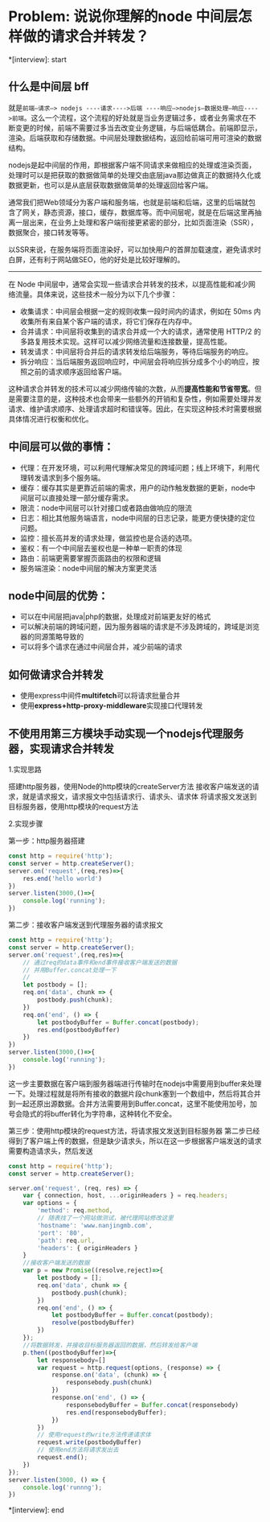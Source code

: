 # Problem: 说说你理解的node 中间层怎样做的请求合并转发？

*[interview]: start

## 什么是中间层 bff

就是`前端—请求—> nodejs ----请求---->后端 ----响应—>nodejs–数据处理—响应---->前端`。这么一个流程，这个流程的好处就是当业务逻辑过多，或者业务需求在不断变更的时候，前端不需要过多当去改变业务逻辑，与后端低耦合。前端即显示，渲染。后端获取和存储数据。中间层处理数据结构，返回给前端可用可渲染的数据结构。

nodejs是起中间层的作用，即根据客户端不同请求来做相应的处理或渲染页面，处理时可以是把获取的数据做简单的处理交由底层java那边做真正的数据持久化或数据更新，也可以是从底层获取数据做简单的处理返回给客户端。

通常我们把Web领域分为客户端和服务端，也就是前端和后端，这里的后端就包含了网关，静态资源，接口，缓存，数据库等。而中间层呢，就是在后端这里再抽离一层出来，在业务上处理和客户端衔接更紧密的部分，比如页面渲染（SSR），数据聚合，接口转发等等。

以SSR来说，在服务端将页面渲染好，可以加快用户的首屏加载速度，避免请求时白屏，还有利于网站做SEO，他的好处是比较好理解的。

----------------

在 Node 中间层中，通常会实现一些请求合并转发的技术，以提高性能和减少网络流量。具体来说，这些技术一般分为以下几个步骤：

- 收集请求：中间层会根据一定的规则收集一段时间内的请求，例如在 50ms 内收集所有来自某个客户端的请求，将它们保存在内存中。
- 合并请求：中间层将收集到的请求合并成一个大的请求，通常使用 HTTP/2 的多路复用技术实现。这样可以减少网络流量和连接数量，提高性能。
- 转发请求：中间层将合并后的请求转发给后端服务，等待后端服务的响应。
- 拆分响应：当后端服务返回响应时，中间层会将响应拆分成多个小的响应，按照之前的请求顺序返回给客户端。

这种请求合并转发的技术可以减少网络传输的次数，从而**提高性能和节省带宽**。但是需要注意的是，这种技术也会带来一些额外的开销和复杂性，例如需要处理并发请求、维护请求顺序、处理请求超时和错误等。因此，在实现这种技术时需要根据具体情况进行权衡和优化。

## 中间层可以做的事情：

- 代理：在开发环境，可以利用代理解决常见的跨域问题；线上环境下，利用代理转发请求到多个服务端。
- 缓存：缓存其实是更靠近前端的需求，用户的动作触发数据的更新，node中间层可以直接处理一部分缓存需求。
- 限流：node中间层可以针对接口或者路由做响应的限流
- 日志：相比其他服务端语言，node中间层的日志记录，能更方便快捷的定位问题。
- 监控：擅长高并发的请求处理，做监控也是合适的选项。
- 鉴权：有一个中间层去鉴权也是一种单一职责的体现
- 路由：前端更需要掌握页面路由的权限和逻辑
- 服务端渲染：node中间层的解决方案更灵活

## node中间层的优势：
- 可以在中间层把java|php的数据，处理成对前端更友好的格式
- 可以解决前端的跨域问题，因为服务器端的请求是不涉及跨域的，跨域是浏览器的同源策略导致的
- 可以将多个请求在通过中间层合并，减少前端的请求

## 如何做请求合并转发
- 使用express中间件**multifetch**可以将请求批量合并
- 使用**express+http-proxy-middleware**实现接口代理转发

## 不使用用第三方模块手动实现一个nodejs代理服务器，实现请求合并转发
1.实现思路

搭建http服务器，使用Node的http模块的createServer方法
接收客户端发送的请求，就是请求报文，请求报文中包括请求行、请求头、请求体
将请求报文发送到目标服务器，使用http模块的request方法

2.实现步骤

第一步：http服务器搭建

```js
const http = require('http');
const server = http.createServer();
server.on('request',(req,res)=>{
    res.end('hello world')
})
server.listen(3000,()=>{
    console.log('running');
})
```
第二步：接收客户端发送到代理服务器的请求报文
```js
const http = require('http');
const server = http.createServer();
server.on('request',(req,res)=>{
    // 通过req的data事件和end事件接收客户端发送的数据
    // 并用Buffer.concat处理一下
    //
    let postbody = [];
    req.on('data', chunk => {
        postbody.push(chunk);
    })
    req.on('end', () => {
        let postbodyBuffer = Buffer.concat(postbody);
        res.end(postbodyBuffer)
    })
})
server.listen(3000,()=>{
    console.log('running');
})
```
这一步主要数据在客户端到服务器端进行传输时在nodejs中需要用到buffer来处理一下。处理过程就是将所有接收的数据片段chunk塞到一个数组中，然后将其合并到一起还原出源数据。合并方法需要用到Buffer.concat，这里不能使用加号，加号会隐式的将buffer转化为字符串，这种转化不安全。

第三步：使用http模块的request方法，将请求报文发送到目标服务器
第二步已经得到了客户端上传的数据，但是缺少请求头，所以在这一步根据客户端发送的请求需要构造请求头，然后发送
```js
const http = require('http');
const server = http.createServer();

server.on('request', (req, res) => {
    var { connection, host, ...originHeaders } = req.headers;
    var options = {
        'method': req.method,
        // 随表找了一个网站做测试，被代理网站修改这里
        'hostname': 'www.nanjingmb.com',
        'port': '80',
        'path': req.url,
        'headers': { originHeaders }
    }
    //接收客户端发送的数据
    var p = new Promise((resolve,reject)=>{
        let postbody = [];
        req.on('data', chunk => {
            postbody.push(chunk);
        })
        req.on('end', () => {
            let postbodyBuffer = Buffer.concat(postbody);
            resolve(postbodyBuffer)
        })
    });
    //将数据转发，并接收目标服务器返回的数据，然后转发给客户端
    p.then((postbodyBuffer)=>{
        let responsebody=[]
        var request = http.request(options, (response) => {
            response.on('data', (chunk) => {
                responsebody.push(chunk)
            })
            response.on('end', () => {
                responsebodyBuffer = Buffer.concat(responsebody)
                res.end(responsebodyBuffer);
            })
        })
        // 使用request的write方法传递请求体
        request.write(postbodyBuffer)
        // 使用end方法将请求发出去
        request.end();
    })
});
server.listen(3000, () => {
    console.log('runnng');
})
```

*[interview]: end
